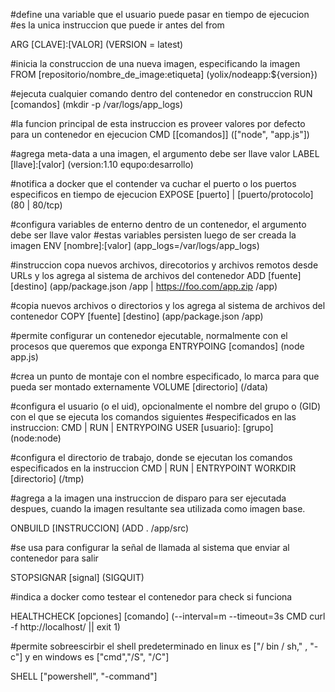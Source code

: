 #define una variable que el usuario puede pasar en tiempo de ejecucion
#es la unica instruccion que puede ir antes del from

ARG [CLAVE]:[VALOR] (VERSION = latest)

#inicia la construccion de una nueva imagen, especificando la imagen
FROM [repositorio/nombre_de_image:etiqueta] (yolix/nodeapp:${version})

#ejecuta cualquier comando dentro del contenedor en construccion 
RUN [comandos] (mkdir -p /var/logs/app_logs)

#la funcion principal de esta instruccion es proveer valores por defecto para un contenedor en ejecucion 
CMD [[comandos]] (["node", "app.js"])

#agrega meta-data a una imagen, el argumento debe ser llave valor
LABEL [llave]:[valor] (version:1.10 equpo:desarrollo)

#notifica a docker que el contender va cuchar el puerto o los puertos especificos en tiempo de ejecucion
EXPOSE [puerto] | [puerto/protocolo] (80 | 80/tcp)

#configura variables de enterno dentro de un contenedor, el argumento debe ser llave valor
#estas variables persisten luego de ser creada la imagen
ENV [nombre]:[valor] (app_logs=/var/logs/app_logs)

#instruccion copa nuevos archivos, direcotorios y archivos remotos desde URLs y los agrega al sistema de archivos del contenedor
ADD [fuente] [destino] (app/package.json /app | https://foo.com/app.zip /app)

#copia nuevos archivos o directorios y los agrega al sistema de archivos del contenedor
COPY [fuente] [destino] (app/package.json /app)

#permite configurar un contenedor ejecutable, normalmente con el procesos que queremos que exponga
ENTRYPOING [comandos] (node app.js)

#crea un punto de montaje con el nombre especificado, lo marca para que pueda ser montado externamente 
VOLUME [directorio] (/data)


#configura el usuario (o el uid), opcionalmente el nombre del grupo o (GID) con el que se ejecuta los comandos siguientes 
#especificados en las instruccion: CMD | RUN | ENTRYPOING
USER [usuario]: [grupo] (node:node)

#configura el directorio de trabajo, donde se ejecutan los comandos especificados en la instruccion CMD | RUN | ENTRYPOINT
WORKDIR [directorio] (/tmp)


#agrega a la imagen una instruccion de disparo para ser ejecutada despues, cuando la imagen resultante sea utilizada como imagen base.

ONBUILD [INSTRUCCION] (ADD . /app/src)

#se usa para configurar la señal de llamada al sistema que enviar al contenedor para salir 

STOPSIGNAR [signal] (SIGQUIT)

#indica a docker como testear el contenedor para check si funciona

HEALTHCHECK [opciones] [comando] (--interval=m --timeout=3s CMD curl -f http://localhost/ || exit 1)

#permite sobreescirbir el shell predeterminado en linux  es ["/ bin / sh," , "-c"] y en windows es ["cmd","/S", "/C"]

SHELL ["powershell", "-command"]
